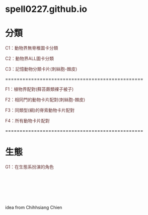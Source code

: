 # spell0227.github.io
 <h1>分類</h1>
    <p><a href = "https://spell0227.github.io/classifyGame/animal6.html" target="_blank" style="text-decoration:none;color:#613030;">C1：動物界無脊椎圖卡分類</a></p>
	<p>
    <p><a href = "https://spell0227.github.io/classifyGame/animalall.html" target="_blank" style="text-decoration:none;color:#613030;">C2：動物界ALL圖卡分類</a></p>
	<p>	
    <p><a href = "https://spell0227.github.io/memoryCardGame/index.html" target="_blank" style="text-decoration:none;color:#613030;">C3：記憶動物分類卡片(刺絲胞-棘皮)</a></p>		
		
<p>================================================</p>
    <p><a href = "https://spell0227.github.io/matchCardGame/plant.html" target="_blank" style="text-decoration:none;color:#613030;">F1：植物界配對(蘚苔蕨類裸子被子)</a></p>				
		<p>
    <p><a href = "https://spell0227.github.io/matchCardGame/animal6Phyla.html" target="_blank" style="text-decoration:none;color:#613030;">F2：相同門的動物卡片配對(刺絲胞-棘皮)</a></p>				
		<p>
    <p><a href = "https://spell0227.github.io/matchCardGame/animalVertebrate.html" target="_blank" style="text-decoration:none;color:#613030;">F3：同類型(綱)的脊索動物卡片配對</a></p>				
		<p>
    <p><a href = "https://spell0227.github.io/matchCardGame/animalAll.html" target="_blank" style="text-decoration:none;color:#613030;">F4：所有動物卡片配對</a></p>				
		
<p>================================================</p>	
    <h1>生態</h1>
	<p><a href = "https://spell0227.github.io/classifyGame/producer.html" target="_blank" style="text-decoration:none;color:#613030;">G1：在生態系扮演的角色</a></p>				
		<p>
			<br>
			<br>
			<br>
			<br>
			<br>
<div id= "src"> idea from Chihhsiang Chien</div>
		<p>
